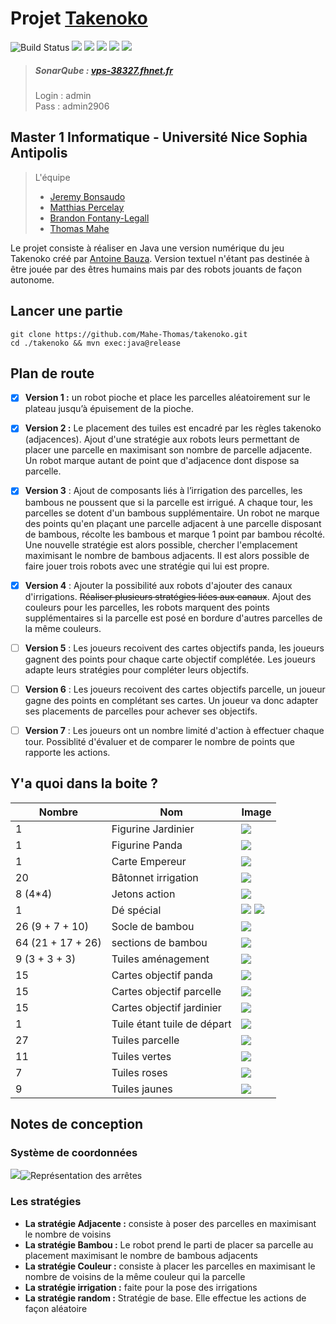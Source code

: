 
# Projet [Takenoko](http://jeuxstrategie1.free.fr/jeu_takenoko/regle.pdf "Takenoko")

![Build Status](https://travis-ci.com/Mahe-Thomas/takenoko.svg?token=bUpqc1gh48xw2KVtqzGz&branch=master) ![](http://93.115.97.196/api/project_badges/measure?project=BambooMaster%3ATakenoko&metric=alert_status) ![](http://vps-38327.fhnet.fr/api/project_badges/measure?project=BambooMaster%3ATakenoko&metric=reliability_rating) ![](http://vps-38327.fhnet.fr/api/project_badges/measure?project=BambooMaster%3ATakenoko&metric=code_smells) ![](http://vps-38327.fhnet.fr/api/project_badges/measure?project=BambooMaster%3ATakenoko&metric=coverage)  ![](http://vps-38327.fhnet.fr/api/project_badges/measure?project=BambooMaster%3ATakenoko&metric=sqale_rating)

> ##### SonarQube : [vps-38327.fhnet.fr](http://vps-38327.fhnet.fr/sessions/new)
> Login : admin\
> Pass : admin2906


## Master 1 Informatique - Université Nice Sophia Antipolis

> L'équipe 
> - [Jeremy Bonsaudo](https://github.com/JeremyBonsaudo)
 >- [Matthias Percelay](https://github.com/MatthiasPercelay)
> - [Brandon Fontany-Legall](https://github.com/FontanyLegall-Brandon)
 >- [Thomas Mahe](https://github.com/Mahe-Thomas)

Le projet consiste à réaliser en Java une version numérique du jeu Takenoko créé par [Antoine Bauza](http://www.antoinebauza.fr/?tag=takenoko).
Version textuel n'étant pas destinée à être jouée par des êtres humains mais par des robots jouants de façon autonome.

## Lancer une partie

    git clone https://github.com/Mahe-Thomas/takenoko.git
    cd ./takenoko && mvn exec:java@release

## Plan de route

 - [x] **Version 1 :** un robot pioche et place les parcelles aléatoirement sur le plateau jusqu’à épuisement de la pioche.
 - [x] **Version 2 :** Le placement des tuiles est encadré par les règles takenoko (adjacences). Ajout d'une stratégie aux robots leurs permettant de placer une parcelle en maximisant son nombre de parcelle adjacente. Un robot marque autant de point que d'adjacence dont dispose sa parcelle.
 
 - [x] **Version 3** : Ajout de composants liés à l’irrigation des parcelles, les bambous ne poussent que si la parcelle est irrigué. A chaque tour, les parcelles se dotent d'un bambous supplémentaire. Un robot ne marque des points qu'en plaçant une parcelle adjacent à une parcelle disposant de bambous, récolte les bambous et marque 1 point par bambou récolté.
 Une nouvelle stratégie est alors possible, chercher l'emplacement maximisant le nombre de bambous adjacents. Il est alors possible de faire jouer trois robots avec une stratégie qui lui est propre.
 - [x] **Version 4** : Ajouter la possibilité aux robots d'ajouter des canaux d'irrigations. ~~Réaliser plusieurs stratégies liées aux canaux~~. Ajout des couleurs pour les parcelles, les robots marquent des points supplémentaires si la parcelle est posé en bordure d'autres parcelles de la même couleurs.
 - [ ] **Version 5** : Les joueurs recoivent des cartes objectifs panda, les joueurs gagnent des points pour chaque carte objectif complétée. Les joueurs adapte leurs stratégies pour compléter leurs objectifs.
 - [ ] **Version 6** : Les joueurs recoivent des cartes objectifs parcelle, un joueur gagne des points en complétant ses cartes. Un joueur va donc adapter ses placements de parcelles pour achever ses objectifs.
 - [ ] **Version 7** : Les joueurs ont un nombre limité d'action à effectuer chaque tour. Possiblité d'évaluer et de comparer le nombre de points que rapporte les actions.

## Y'a quoi dans la boite ?

|Nombre| Nom | Image 
|--|--|--|
| 1 | Figurine Jardinier |![](https://image.ibb.co/g8mXE9/1.jpg)  
| 1 | Figurine Panda |  ![](https://image.ibb.co/cvs3nU/penda_1.jpg) 
| 1 |Carte Empereur|  ![](https://image.ibb.co/dkt17U/carte1_1.jpg)
| 20 | Bâtonnet irrigation|  ![](http://jeuxstrategieter.free.fr/jeu_takenoko/pion3.jpg) 
| 8 (4*4) |Jetons action|  ![](http://jeuxstrategieter.free.fr/jeu_takenoko/pion4.jpg)
| 1 | Dé spécial | ![](https://image.ibb.co/fLOb7U/de_1.jpg) ![](http://jeuxstrategieter.free.fr/jeu_takenoko/dev_de.jpg)  
| 26 (9 + 7 + 10)| Socle de bambou|  ![](https://image.ibb.co/kpDhgp/pion1_1.jpg) 
|64 (21 + 17 + 26)| sections de bambou|  ![](https://image.ibb.co/cGW7E9/pion2_1.jpg) 
|9 (3 + 3 + 3)| Tuiles aménagement| ![](https://image.ibb.co/eUMcgp/tuile_1.jpg)
|15| Cartes objectif panda | ![](https://image.ibb.co/i1S3nU/carte4_1.jpg)  
|15| Cartes objectif parcelle | ![](https://image.ibb.co/bwrw7U/carteb_1.jpg) 
|15| Cartes objectif jardinier |![](https://image.ibb.co/ehOb7U/cartef_1.jpg)  
|1| Tuile étant tuile de départ| ![](https://image.ibb.co/cKkTMp/tuile1_1.jpg)  
|27 |Tuiles parcelle  |![](https://image.ibb.co/fZfOnU/tuile2_1.jpg)  
|11 |Tuiles vertes  |![](https://image.ibb.co/cd1USU/tuile3_1.jpg)  
|7| Tuiles roses|  ![](https://image.ibb.co/n3jQj9/tuile5_1.jpg)  
|9|Tuiles jaunes| ![](https://image.ibb.co/m7P2Wp/tuile7_1.jpg) 


## Notes de conception

### Système de coordonnées
![](https://image.ibb.co/c04o6p/Capture_de_2018_09_26_14_25_13.png)![Représentation des arrêtes](https://image.ibb.co/c87Y6p/Screenshot_at_Sep_26_14_15_37.png)

### Les stratégies 
- **La stratégie Adjacente :** consiste à poser des parcelles en maximisant le nombre de voisins
- **La stratégie Bambou :** Le robot prend le parti de placer sa parcelle au placement maximisant le nombre de bambous adjacents
- **La stratégie Couleur :** consiste à placer les parcelles en maximisant le nombre de voisins de la même couleur qui la parcelle
- **La stratégie irrigation :** faite pour la pose des irrigations
- **La stratégie random :** Stratégie de base. Elle effectue les actions de façon aléatoire
